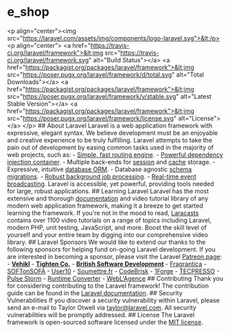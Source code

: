 # e_shop
&lt;p align="center">&lt;img src="https://laravel.com/assets/img/components/logo-laravel.svg">&lt;/p>  &lt;p align="center"> &lt;a href="https://travis-ci.org/laravel/framework">&lt;img src="https://travis-ci.org/laravel/framework.svg" alt="Build Status">&lt;/a> &lt;a href="https://packagist.org/packages/laravel/framework">&lt;img src="https://poser.pugx.org/laravel/framework/d/total.svg" alt="Total Downloads">&lt;/a> &lt;a href="https://packagist.org/packages/laravel/framework">&lt;img src="https://poser.pugx.org/laravel/framework/v/stable.svg" alt="Latest Stable Version">&lt;/a> &lt;a href="https://packagist.org/packages/laravel/framework">&lt;img src="https://poser.pugx.org/laravel/framework/license.svg" alt="License">&lt;/a> &lt;/p>  ## About Laravel  Laravel is a web application framework with expressive, elegant syntax. We believe development must be an enjoyable and creative experience to be truly fulfilling. Laravel attempts to take the pain out of development by easing common tasks used in the majority of web projects, such as:  - [Simple, fast routing engine](https://laravel.com/docs/routing). - [Powerful dependency injection container](https://laravel.com/docs/container). - Multiple back-ends for [session](https://laravel.com/docs/session) and [cache](https://laravel.com/docs/cache) storage. - Expressive, intuitive [database ORM](https://laravel.com/docs/eloquent). - Database agnostic [schema migrations](https://laravel.com/docs/migrations). - [Robust background job processing](https://laravel.com/docs/queues). - [Real-time event broadcasting](https://laravel.com/docs/broadcasting).  Laravel is accessible, yet powerful, providing tools needed for large, robust applications.  ## Learning Laravel  Laravel has the most extensive and thorough [documentation](https://laravel.com/docs) and video tutorial library of any modern web application framework, making it a breeze to get started learning the framework.  If you're not in the mood to read, [Laracasts](https://laracasts.com) contains over 1100 video tutorials on a range of topics including Laravel, modern PHP, unit testing, JavaScript, and more. Boost the skill level of yourself and your entire team by digging into our comprehensive video library.  ## Laravel Sponsors  We would like to extend our thanks to the following sponsors for helping fund on-going Laravel development. If you are interested in becoming a sponsor, please visit the Laravel [Patreon page](https://patreon.com/taylorotwell):  - **[Vehikl](https://vehikl.com/)** - **[Tighten Co.](https://tighten.co)** - **[British Software Development](https://www.britishsoftware.co)** - [Fragrantica](https://www.fragrantica.com) - [SOFTonSOFA](https://softonsofa.com/) - [User10](https://user10.com) - [Soumettre.fr](https://soumettre.fr/) - [CodeBrisk](https://codebrisk.com) - [1Forge](https://1forge.com) - [TECPRESSO](https://tecpresso.co.jp/) - [Pulse Storm](http://www.pulsestorm.net/) - [Runtime Converter](http://runtimeconverter.com/) - [WebL'Agence](https://weblagence.com/)  ## Contributing  Thank you for considering contributing to the Laravel framework! The contribution guide can be found in the [Laravel documentation](https://laravel.com/docs/contributions).  ## Security Vulnerabilities  If you discover a security vulnerability within Laravel, please send an e-mail to Taylor Otwell via [taylor@laravel.com](mailto:taylor@laravel.com). All security vulnerabilities will be promptly addressed.  ## License  The Laravel framework is open-sourced software licensed under the [MIT license](https://opensource.org/licenses/MIT).
